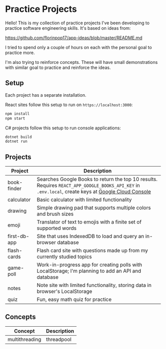 # Practice Projects

Hello! This is my collection of practice projects I've been developing
to practice software engineering skills. It's based on ideas from:

<https://github.com/florinpop17/app-ideas/blob/master/README.md>

I tried to spend only a couple of hours on each with the personal
goal to practice more.

I'm also trying to reinforce concepts. These will have small
demonstrations with similar goal to practice and reinforce
the ideas.

## Setup

Each project has a separate installation.

React sites follow this setup to run on `https://localhost:3000`:

```cmd
npm install
npm start
```

C# projects follow this setup to run console applications:

```cmd
dotnet build
dotnet run
```

## Projects

| Project      | Description                                                                                                                                                                                             |
| ------------ | ------------------------------------------------------------------------------------------------------------------------------------------------------------------------------------------------------- |
| book-finder  | Searches Google Books to return the top 10 results. Requires `REACT_APP_GOOGLE_BOOKS_API_KEY` in `.env.local`, create keys at [Google Cloud Console](https://console.cloud.google.com/apis/credentials) |
| calculator   | Basic calculator with limited functionality                                                                                                                                                             |
| drawing      | Simple drawing pad that supports multiple colors and brush sizes                                                                                                                                        |
| emoji        | Translator of text to emojis with a finite set of supported words                                                                                                                                       |
| first-db-app | Site that uses IndexedDB to load and query an in-browser database                                                                                                                                       |
| flash-cards  | Flash card site with questions made up from my currently studied topics                                                                                                                                 |
| game-poll    | Work-in-progress app for creating polls with LocalStorage; I'm planning to add an API and database                                                                                                      |
| notes        | Note site with limited functionality, storing data in browser's LocalStorage                                                                                                                            |
| quiz         | Fun, easy math quiz for practice                                                                                                                                                                        |

## Concepts

| Concept        | Description |
| -------------- | ----------- |
| multithreading | threadpool  |
